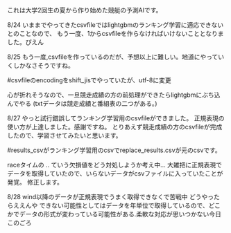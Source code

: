 これは大学2回生の夏から作り始めた競艇の予測AIです。

8/24
いままでやってきたcsvfileではlightgbmのランキング学習に適応できないとのことなので、
もう一度、1からcsvfileを作らなければいけないこととなりました。ぴえん
 
8/25
もう一度,csvfileを作っているのだが、予想以上に難しい。地道にやっていくしかなさそうですね。
 
#csvfileのencodingをshift_jisでやっていたが、utf-8に変更
	
心が折れそうなので、一旦競走成績の方の前処理ができたらlightgbmにぶち込んでやる
(txtデータは競走成績と番組表の二つがある。)

8/27
やっと試行錯誤してランキング学習用のcsvfileができました。
正規表現の使い方が上達しました。感謝ですね。
とりあえず競走成績の方のcsvfileが完成したので、学習させてみたいと思います。

#results_csvがランキング学習用のcsvでreplace_results.csvが元のcsvです。

raceタイムの  .. ていう欠損値をどう対処しようか考え中...
大雑把に正規表現でデータを取得していたので、いらないデータがcsvファイルに入っていたことが発覚。
修正します。

8/28
wind以降のデータが正規表現でうまく取得できなくで苦戦中
どうやったらええんや
できない可能性としてはデータを年単位で取得しているので、どこかでデータの形式が変わっている可能性がある.柔軟な対応が思いつかない今日このごろ
